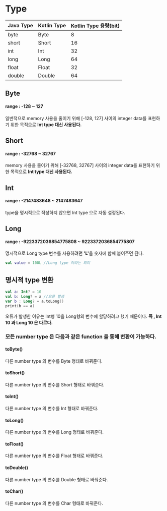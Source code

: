 # Type

Java Type | Kotlin Type | Kotlin Type 용량(bit)
--- | --- | --- 
byte | Byte | 8
short | Short | 16
int | Int |32
long | Long | 64
float | Float | 32
double | Double | 64

## Byte

#### range : -128 ~ 127

일반적으로 memory 사용을 줄이기 위해 [-128, 127] 사이의 integer data를 표현하기 위한 목적으로 <b>Int type 대신 사용된다.</b>

## Short

#### range : -32768 ~ 32767

memory 사용을 줄이기 위해 [-32768, 32767] 사이의 integer data를 표현하기 위한 목적으로 <b>Int type 대신 사용된다.</b>

## Int

#### range : -2147483648 ~ 2147483647

type을 명시적으로 작성하지 않으면 Int type 으로 자동 설정된다.

## Long

#### range : -9223372036854775808 ~ 9223372036854775807

명시적으로 Long type 변수를 사용하려면 <b>'L'</b>을 숫자에 함께 붙여주면 된다.
```kotlin
val value = 100L //Long type 이라는 의미
```



## 명시적 type 변환

```kotlin
val a: Int? = 10 
val b: Long? = a //오류 발생
var b : Long? = a.toLong() 
print(b == a)
```
오류가 발생한 이유는 Int형 10을 Long형의 변수에 할당하려고 했기 때문이다. 
<b>즉 , Int 10 과 Long 10 은 다르다.</b>

### 모든 number type 은 다음과 같은 function 을 통해 변환이 가능하다.

#### toByte()
다른 number type 의 변수를 Byte 형태로 바꿔준다.

#### toShort()
다른 number type 의 변수를 Short 형태로 바꿔준다.

#### toInt()
다른 number type 의 변수를 Int 형태로 바꿔준다.

#### toLong()
다른 number type 의 변수를 Long 형태로 바꿔준다.

#### toFloat()
다른 number type 의 변수를 Float 형태로 바꿔준다.

#### toDouble()
 다른 number type 의 변수를 Double 형태로 바꿔준다.

#### toChar()
다른 number type 의 변수를 Char 형태로 바꿔준다.




